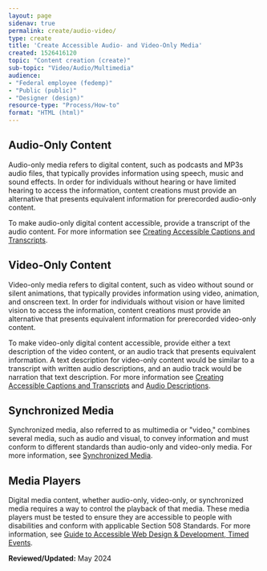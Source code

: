```yaml
---
layout: page
sidenav: true
permalink: create/audio-video/
type: create
title: 'Create Accessible Audio- and Video-Only Media'
created: 1526416120
topic: "Content creation (create)"
sub-topic: "Video/Audio/Multimedia"
audience:
- "Federal employee (fedemp)"
- "Public (public)"
- "Designer (design)"
resource-type: "Process/How-to"
format: "HTML (html)"
---
```

## Audio-Only Content
Audio-only media refers to digital content, such as podcasts and MP3s audio files, that typically provides information using speech, music and sound effects. In order for individuals without hearing or have limited hearing to access the information, content creations must provide an alternative that presents equivalent information for prerecorded audio-only content.

To make audio-only digital content accessible, provide a transcript of the audio content. For more information see [Creating Accessible Captions and Transcripts]({{site.baseurl}}/create/captions-transcripts/).


## Video-Only Content
Video-only media refers to digital content, such as video without sound or silent animations, that typically provides information using video, animation, and onscreen text. In order for individuals without vision or have limited vision to access the information, content creations must provide an alternative that presents equivalent information for prerecorded video-only content.

To make video-only digital content accessible, provide either a text description of the video content, or an audio track that presents equivalent information. A text description for video-only content would be similar to a transcript with written audio descriptions, and an audio track would be narration that text description. For more information see [Creating Accessible Captions and Transcripts]({{site.baseurl}}/create/captions-transcripts/) and [Audio Descriptions]({{site.baseurl}}/create/synchronized-media/#audio-description).

## Synchronized Media
Synchronized media, also referred to as multimedia or "video," combines several media, such as audio and visual, to convey information and must conform to different standards than audio-only and video-only media. For more information, see [Synchronized Media]({{site.baseurl}}/create/synchronized-media/).

## Media Players
Digital media content, whether audio-only, video-only, or synchronized media requires a way to control the playback of that media. These media players must be tested to ensure they are accessible to people with disabilities and conform with applicable Section 508 Standards. For more information, see [Guide to Accessible Web Design & Development, Timed Events]({{site.baseurl}}/develop/guide-accessible-web-design-development/#timed_events}}).

**Reviewed/Updated:** May 2024

 [1]: #social-media
 [2]: https://www.access-board.gov/guidelines-and-standards/communications-and-it/about-the-ict-refresh/final-rule/text-of-the-standards-and-guidelines
 [10]: {{site.baseurl}}/create